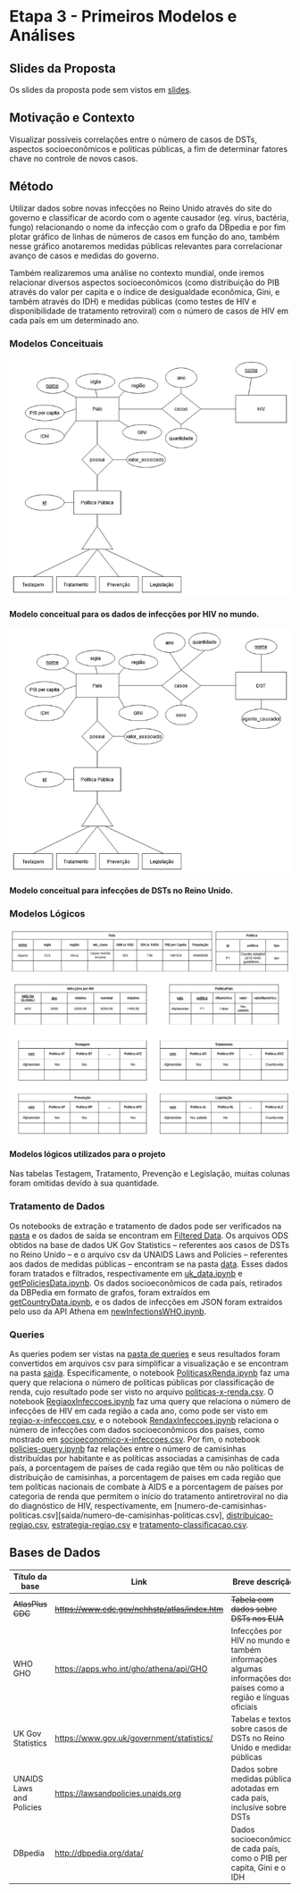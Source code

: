 # Etapa 3 - Primeiros Modelos e Análises

## Slides da Proposta
Os slides da proposta pode sem vistos em [slides](slides/proposta_apresentação.pdf).

## Motivação e Contexto
Visualizar possíveis correlações entre o número de casos de DSTs, aspectos socioeconômicos e políticas públicas, a fim de determinar fatores chave no controle de novos casos.

## Método
[TODO]: <> (atualizar a metodologia do Reino Unido assim que possível!)
Utilizar dados sobre novas infecções no Reino Unido através do site do governo e classificar de acordo com o agente causador (eg. vírus, bactéria, fungo) relacionando o nome da infecção com o grafo da DBpedia e por fim plotar gráfico de linhas de números de casos em função do ano, também nesse gráfico anotaremos medidas públicas relevantes para correlacionar avanço de casos e medidas do governo.

Também realizaremos uma análise no contexto mundial, onde iremos relacionar diversos aspectos socioeconômicos (como distribuição do PIB através do valor per capita e o índice de desigualdade econômica, Gini, e também através do IDH) e medidas públicas (como testes de HIV e disponibilidade de tratamento retroviral) com o número de casos de HIV em cada país em um determinado ano.

### Modelos Conceituais

![conceitual-1](images/conceitual-1.png)
#### Modelo conceitual para os dados de infecções por HIV no mundo.

![conceitual-2](images/conceitual-2.png)
#### Modelo conceitual para infecções de DSTs no Reino Unido.

### Modelos Lógicos
![logico](images/logico.png)
#### Modelos lógicos utilizados para o projeto
Nas tabelas Testagem, Tratamento, Prevenção e Legislação, muitas colunas foram omitidas devido à sua quantidade.

### Tratamento de Dados

Os notebooks de extração e tratamento de dados pode ser verificados na [pasta](notebook/tratamento-dados/) e os dados de saída se encontram em [Filtered Data](../data/Filtered%20Data/). Os arquivos ODS obtidos na base de dados UK Gov Statistics – referentes aos casos de DSTs no Reino Unido – e o arquivo csv da UNAIDS Laws and Policies – referentes aos dados de medidas públicas – encontram se na pasta [data](../data/). Esses dados foram tratados e filtrados, respectivamente em [uk_data.ipynb](notebook/tratamento-dados/uk_data.ipynb) e [getPoliciesData.ipynb](notebook/tratamento-dados/getPoliciesData.ipynb). Os dados socioeconômicos de cada país, retirados da DBPedia em formato de grafos, foram extraídos em [getCountryData.ipynb](notebook/tratamento-dados/getCountryData.ipynb), e os dados de infecções em JSON foram extraídos pelo uso da API Athena em [newInfectionsWHO.ipynb](notebook/tratamento-dados/newInfectionsWHO.ipynb).

### Queries

As queries podem ser vistas na [pasta de queries](notebook/sql) e seus resultados foram convertidos em arquivos csv para simplificar a visualização e se encontram na pasta [saida](saida/). Especificamente, o notebook [PoliticasxRenda.ipynb](notebook/sql/PoliticasxRenda.ipynb) faz uma query que relaciona o número de políticas públicas por classificação de renda, cujo resultado pode ser visto no arquivo [politicas-x-renda.csv](saida/politicas-x-renda.csv). O notebook [RegiaoxInfeccoes.ipynb](notebook/sql/RegiaoxInfeccoes.ipynb) faz uma query que relaciona o número de infecções de HIV em cada região a cada ano, como pode ser visto em [regiao-x-infeccoes.csv](saida/regiao-x-infeccoes.csv), e o notebook [RendaxInfeccoes.ipynb](notebook/sql/RendaxInfeccoes.ipynb) relaciona o número de infecções com dados socioeconômicos dos países, como mostrado em [socioeconomico-x-infeccoes.csv](saida/socioeconomico-x-infeccoes.csv). Por fim, o notebook [policies-query.ipynb](notebook/sql/policies-query.ipynb) faz relações entre o número de camisinhas distribuídas por habitante e as políticas associadas a camisinhas de cada país, a porcentagem de países de cada região que têm ou não políticas de distribuição de camisinhas, a porcentagem de paises em cada região que tem políticas nacionais de combate à AIDS e a porcentagem de países por categoria de renda que permitem o início do tratamento antiretroviral no dia do diagnóstico de HIV, respectivamente, em [numero-de-camisinhas-politicas.csv][saida/numero-de-camisinhas-politicas.csv], [distribuicao-regiao.csv](saida/distribuicao-regiao.csv), [estrategia-regiao.csv](saida/estrategia-regiao.csv) e [tratamento-classificacao.csv](saida/tratamento-classificacao.csv).

## Bases de Dados
| Título da base           | Link                                                                          | Breve descrição             |
| ------------------------ | ----------------------------------------------------------------------------- | --------------------------- |
|<s>AtlasPlus CDC</s>            | ~~https://www.cdc.gov/nchhstp/atlas/index.htm~~                                   | ~~Tabela com dados sobre DSTs nos EUA~~ |
| WHO GHO                  | https://apps.who.int/gho/athena/api/GHO                                       | Infecções por HIV no mundo e também informações algumas informações dos países como a região e línguas oficiais  |
| UK Gov Statistics        | https://www.gov.uk/government/statistics/                                     | Tabelas e textos sobre casos de DSTs no Reino Unido e medidas públicas |
| UNAIDS Laws and Policies | https://lawsandpolicies.unaids.org                                            | Dados sobre medidas públicas adotadas em cada país, inclusive sobre DSTs |
| DBpedia                  | http://dbpedia.org/data/| Dados socioeconômicos de cada país, como o PIB per capita, Gini e o IDH |